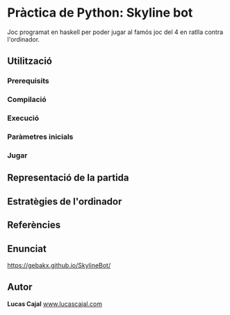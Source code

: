 # Pràctica de Python: Skyline bot

Joc programat en haskell per poder jugar al famós joc del 4 en ratlla contra l'ordinador.

## Utilització

### Prerequisits

### Compilació

### Execució

### Paràmetres inicials

### Jugar

## Representació de la partida

## Estratègies de l'ordinador

## Referències

## Enunciat

https://gebakx.github.io/SkylineBot/

## Autor

**Lucas Cajal**
www.lucascajal.com
